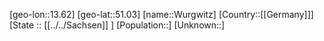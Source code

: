 ﻿---
location: [51.03,13.62]
mapzoom: [7,12] 
mapmarker: city 
type: City
tags:
- geo/City


SpocWebEntityId: 35718
isDeleted: false
confidential: public

---
[geo-lon::13.62]
[geo-lat::51.03]
[name::Wurgwitz]
[Country::[[Germany]]]
[State :: [[../../Sachsen]] ]
[Population::]
[Unknown::]


